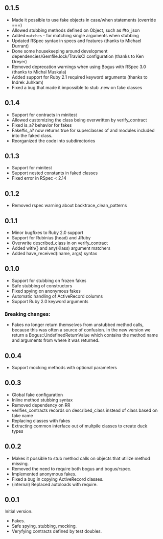 ## 0.1.5

- Made it possible to use fake objects in case/when statements (override ===)
- Allowed stubbing methods defined on Object, such as #to_json
- Added `matches` - for matching single arguments when stubbing
- Updated RSpec syntax in specs and features (thanks to Michael Durrant)
- Done some housekeeping around development dependencies/Gemfile.lock/TravisCI configuration (thanks to Ken Dreyer)
- Removed deprecation warnings when using Bogus with RSpec 3.0 (thanks to Michal Muskala)
- Added support for Ruby 2.1 required keyword arguments (thanks to Indrek Juhkam)
- Fixed a bug that made it impossible to stub .new on fake classes

## 0.1.4

- Support for contracts in minitest
- Allowed customizing the class being overwritten by verify_contract
- Fixed is_a? behavior for fakes
- Fake#is_a? now returns true for superclasses of and modules included into the faked class.
- Reorganized the code into subdirectories

## 0.1.3

- Support for minitest
- Support nested constants in faked classes
- Fixed error in RSpec < 2.14

## 0.1.2

- Removed rspec warning about backtrace_clean_patterns

## 0.1.1

- Minor bugfixes to Ruby 2.0 support
- Support for Rubinius (head) and JRuby
- Overwrite described_class in on verify_contract
- Added with{} and any(Klass) argument matchers
- Added have_received(:name, args) syntax

## 0.1.0

- Support for stubbing on frozen fakes
- Safe stubbing of constructors
- Fixed spying on anonymous fakes
- Automatic handling of ActiveRecord columns
- Support Ruby 2.0 keyword arguments

### Breaking changes:

- Fakes no longer return themselves from unstubbed method calls, because this was often a source of confusion. In the new version we return a Bogus::UndefinedReturnValue which contains the method name and arguments from where it was returned.

## 0.0.4

- Support mocking methods with optional parameters

## 0.0.3

- Global fake configuration
- Inline method stubbing syntax
- Removed dependency on RR
- verifies_contracts records on described_class instead of class based on fake name
- Replacing classes with fakes
- Extracting common interface out of multpile classes to create duck types

## 0.0.2

- Makes it possible to stub method calls on objects that utilize method missing.
- Removed the need to require both bogus and bogus/rspec.
- Implemented anonymous fakes.
- Fixed a bug in copying ActiveRecord classes.
- (internal) Replaced autoloads with require.

## 0.0.1

Initial version.

- Fakes.
- Safe spying, stubbing, mocking.
- Veryfying contracts defined by test doubles.
